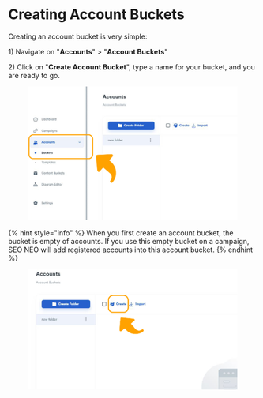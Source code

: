 # Creating Account Buckets

Creating an account bucket is very simple:

1\) Navigate on "**Accounts**" > "**Account Buckets**"

2\) Click on "**Create Account Bucket**", type a name for your bucket, and you are ready to go.

<figure><img src="../../.gitbook/assets/account_buckets menu.JPG" alt=""><figcaption></figcaption></figure>



{% hint style="info" %}
When you first create an account bucket, the bucket is empty of accounts. If you use this empty bucket on a campaign, SEO NEO will add registered accounts into this account bucket.
{% endhint %}

<figure><img src="../../.gitbook/assets/account_bucket create.jpg" alt=""><figcaption></figcaption></figure>

